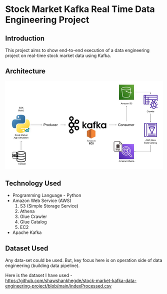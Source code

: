 # Stock Market Kafka Real Time Data Engineering Project

## Introduction 
This project aims to show end-to-end execution of a data engineering project on real-time stock market data using Kafka.

## Architecture 
<img src="Architecture.jpg">

## Technology Used
- Programming Language - Python
- Amazon Web Service (AWS)
  1. S3 (Simple Storage Service)
  2. Athena
  3. Glue Crawler
  4. Glue Catalog
  5. EC2
- Apache Kafka

## Dataset Used
Any data-set could be used. But, key focus here is on operation side of data engineering (building data pipeline). 

Here is the dataset I have used - https://github.com/shawshankhegde/stock-market-kafka-data-engineering-project/blob/main/indexProcessed.csv
